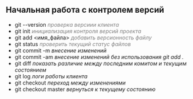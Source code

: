 ## Начальная работа с контролем версий

- git --version <span style="color:grey">*проверка версиии клиента*</span>
- git init <span style="color:grey">*инициализация контроля версий проекта*</span>
- git add <имя_файла> <span style="color:grey">*добавить версионность файлу*</span>
- git status <span style="color:grey">*проверить текущий статус файлов*</span>
- git commit -m *внесение изменений*
- git commit -am *внесение изменений без использования  git add .*
- git diff *показать различие между последним комитом и текущим состоянием*
- git log *логи работы клиента*
- git checkout *переход между изменениями*
- git checkout master *вернуться к текущему состоянию*